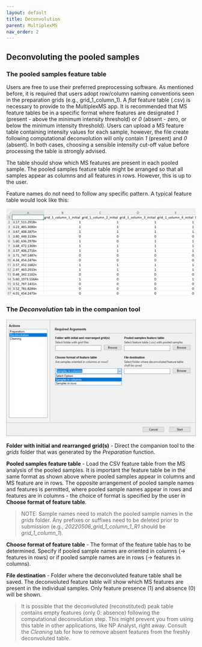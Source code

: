 ```yaml
---
layout: default
title: Deconvolution
parent: MultiplexMS
nav_order: 2
---
```


## Deconvoluting the pooled samples

### The pooled samples feature table

Users are free to use their preferred preprocessing software. As mentioned before, it is required that users adopt row/column naming conventions seen in the preparation grids (e.g., grid_1_column_1). A *flat* feature table (.csv) is necessary to provide to the MultiplexMS app. It is recommended that MS feature tables be in a specific format where features are designated *1* (present - above the minimum intensity threshold) or *0* (absent - zero, or below the minimum intensity threshold). Users can upload a MS feature table containing intensity values for each sample, however, the file create following computational deconvolution will only contain *1* (present) and *0* (absent). In both cases, choosing a sensible intensity cut-off value before processing the table is strongly advised.

The table should show which MS features are present in each pooled sample. The pooled samples feature table might be arranged so that all samples appear as columns and all features in rows. However, this is up to the user. 

Feature names do not need to follow any specific pattern. A typical feature table would look like this:

![](assets/feature_table.PNG)




### The *Deconvolution* tab in the companion tool

![](assets/deconvolution.png)

**Folder with initial and rearranged grid(s)** - Direct the companion tool to the *grids* folder that was generated by the *Preparation* function.

**Pooled samples feature table** - Load the CSV feature table from the MS analysis of the pooled samples. It is important the feature table be in the same format as shown above where pooled samples appear in columns and MS feature are in rows. The opposite arrangement of pooled sample names and features is permitted, where pooled sample names appear in rows and features are in columns - the choice of format is specified by the user in **Choose format of feature table**. 

> NOTE: Sample names need to match the pooled sample names in the *grids* folder. Any prefixes or suffixes need to be deleted prior to submission (e.g., *20220506_grid_1_column_1_R1* should be *grid_1_column_1*).
															
**Choose format of feature table** - The format of the
feature table has to be determined. Specify if pooled sample names are oriented in columns (-> features in rows) or if pooled sample names are in rows (-> features in columns).

**File destination** - Folder where the deconvoluted feature table shall be saved. The deconvoluted feature table will show which MS features are present in the individual samples. Only feature presence (1) and absence (0) will be shown. 



> It is possible that the deconvoluted (reconstituted) peak table contains empty features (only 0: absence) following the computational deconvolution step. This might prevent you from using this table in other applications, like NP Analyst, right away. Consult the *Cleaning* tab for how to remove absent features from the freshly deconvoluted table.
